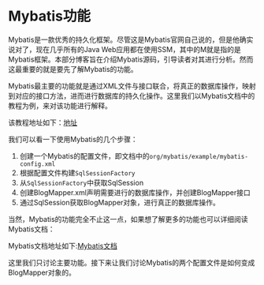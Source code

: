 # Mybatis功能

Mybatis是一款优秀的持久化框架。尽管这是Mybatis官网自己说的，但是他确实说对了，现在几乎所有的Java Web应用都在使用SSM，其中的M就是指的是Mybatis框架。本部分博客旨在介绍Mybatis源码，引导读者对其进行分析。然而这最重要的就是要先了解Mybatis的功能。

Mybatis最主要的功能就是通过XML文件与接口联合，将真正的数据库操作，映射到对应的接口方法，进而进行数据库的持久化操作。这里我们以Mybatis文档中的教程为例，来对该功能进行解释。

该教程地址如下：[地址](https://mybatis.org/mybatis-3/zh/getting-started.html)

我们可以看一下使用Mybatis的几个步骤：

1. 创建一个Mybatis的配置文件，即文档中的`org/mybatis/example/mybatis-config.xml`
2. 根据配置文件构建`SqlSessionFactory`
3. 从`SqlSessionFactory`中获取SqlSession
4. 创建BlogMapper.xml声明需要进行的数据库操作，并创建BlogMapper接口
5. 通过SqlSession获取BlogMapper对象，进行真正的数据库操作。

当然，Mybatis的功能完全不止这一点，如果想了解更多的功能也可以详细阅读Mybatis文档：

Mybatis文档地址如下:[Mybatis文档](https://mybatis.org/mybatis-3/zh/index.html)

这里我们只讨论主要功能。接下来让我们讨论Mybatis的两个配置文件是如何变成BlogMapper对象的。
